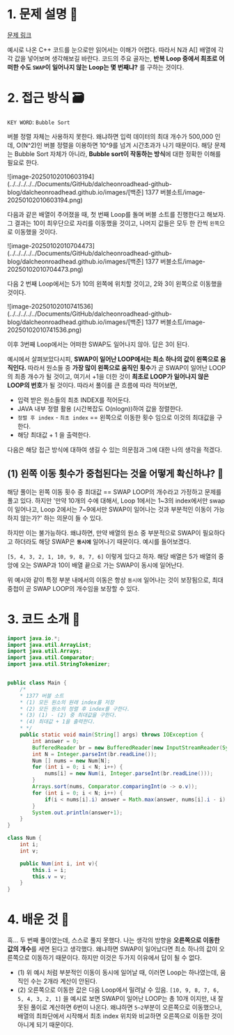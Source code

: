 # 1. 문제 설명 📌

[문제 링크](https://www.acmicpc.net/problem/1377)

예시로 나온 C++ 코드를 눈으로만 읽어서는 이해가 어렵다. 따라서 N과 A[] 배열에 각각 값을 넣어보며 생각해보길 바란다. 코드의 주요 골자는, **반복 Loop 중에서 최초로 어떠한 수도 `SWAP`이 일어나지 않는 Loop는 몇 번째냐?** 를 구하는 것이다.

# 2. 접근 방식 🗃️

`KEY WORD`: `Bubble Sort`

버블 정렬 자체는 사용하지 못한다. 왜냐하면 입력 데이터의 최대 개수가 500,000 인데, O(N^2)인 버블 정렬을 이용하면 10^9를 넘겨 시간초과가 나기 때문이다. 해당 문제는 Bubble Sort 자체가 아니라, **Bubble sort이 작동하는 방식**에 대한 정확한 이해를 필요로 한다. 

![image-20250102010603194](../../../../../Documents/GitHub/dalcheonroadhead-github-blog/dalcheonroadhead.github.io/images/[백준] 1377 버블소트/image-20250102010603194.png)

다음과 같은 배열이 주어졌을 때, 첫 번째 Loop를 돌며 버블 소트를 진행한다고 해보자. 그 결과는 10이 최우단으로 자리를 이동했을 것이고, 나머지 값들은 모두 한 칸씩 `왼쪽`으로 이동했을 것이다.

![image-20250102010704473](../../../../../Documents/GitHub/dalcheonroadhead-github-blog/dalcheonroadhead.github.io/images/[백준] 1377 버블소트/image-20250102010704473.png)

다음 2 번째 Loop에서는 5가 10의 왼쪽에 위치할 것이고, 2와 3이 왼쪽으로 이동했을 것이다.

![image-20250102010741536](../../../../../Documents/GitHub/dalcheonroadhead-github-blog/dalcheonroadhead.github.io/images/[백준] 1377 버블소트/image-20250102010741536.png)

이후 3번째 Loop에서는 어떠한 SWAP도 일어나지 않아. 답은 3이 된다. 

예시에서 살펴보았다시피, **SWAP이 일어난 LOOP에서는 최소 하나의 값이 왼쪽으로 움직인다.** 따라서 원소들 중 **가장 많이 왼쪽으로 움직인 횟수**가 곧 SWAP이 일어난 LOOP의 최종 개수가 될 것이고, 여기서 +1을 더한 것이 **최초로 LOOP가 일어나지 않은 LOOP의 번호**가 될 것이다. 따라서 풀이를 큰 흐름에 따라 적어보면,



-  입력 받은 원소들의 최초 INDEX를 적어둔다.
- JAVA 내부 정렬 활용 (시간복잡도 O(nlogn))하여 값을 정렬한다.
- `정렬 후 index` - `최초 index`  == 왼쪽으로 이동한 횟수 임으로 이것의 최대값을 구한다.
- 해당 최대값 + 1 을 출력한다.

다음은 해당 접근 방식에 대하여 생길 수 있는 의문점과 그에 대한 나의 생각을 적겠다.

## (1)  왼쪽 이동 횟수가 중첩된다는 것을 어떻게 확신하냐? 🤔

해당 풀이는 왼쪽 이동 횟수 중 최대값 == SWAP LOOP의 개수라고 가정하고 문제를 풀고 있다. 하지만 '만약 10개의 수에 대해서, Loop 1에서는 1~3의 index에서만 swap이 일어나고, Loop 2에서는 7~9에서만 SWAP이 일어나는 것과 부분적인 이동이 가능하지 않는가?' 하는 의문이 들 수 있다.

하지만 이는 불가능하다. 왜냐하면, 만약 배열의 원소 중 부분적으로 SWAP이 필요하다고 하더라도 해당 SWAP은 **`동시에`** 일어나기 때문이다. 예시를 들어보겠다.

`[5, 4, 3, 2, 1, 10, 9, 8, 7, 6]` 이렇게 있다고 하자. 해당 배열은 5가 배열의 중앙에 오는 SWAP과 10이 배열 끝으로 가는 SWAP이 동시에 일어난다.

위 예시와 같이 특정 부분 내에서의 이동은 항상 `동시에` 일어나는 것이 보장됨으로, 최대 중첩이 곧 SWAP LOOP의 개수임을 보장할 수 있다.

# 3. 코드 소개 🔎

```java
import java.io.*;
import java.util.ArrayList;
import java.util.Arrays;
import java.util.Comparator;
import java.util.StringTokenizer;


public class Main {
    /*
    * 1377 버블 소트
    * (1) 모든 원소의 원래 index를 저장
    * (2) 모든 원소의 정렬 후 index를 구한다.
    * (3) (1) - (2) 중 최대값을 구한다.
    * (4) 최대값 + 1을 출력한다.
    * */
    public static void main(String[] args) throws IOException {
        int answer = 0;
        BufferedReader br = new BufferedReader(new InputStreamReader(System.in));
        int N = Integer.parseInt(br.readLine());
        Num [] nums = new Num[N];
        for (int i = 0; i < N; i++) {
            nums[i] = new Num(i, Integer.parseInt(br.readLine()));
        }
        Arrays.sort(nums, Comparator.comparingInt(o -> o.v));
        for (int i = 0; i < N; i++) {
            if(i < nums[i].i) answer = Math.max(answer, nums[i].i - i);
        }
        System.out.println(answer+1);
    }
}

class Num {
    int i;
    int v;

    public Num(int i, int v){
        this.i = i;
        this.v = v;
    }
}
```

# 4. 배운 것 🎯

흑... 두 번째 풀이였는데, 스스로 풀지 못했다. 나는 생각의 방향을 **오른쪽으로 이동한 값의 개수**를 세면 된다고 생각했다. 왜냐하면 SWAP이 일어났다면 최소 하나의 값이 오른쪽으로 이동하기 때문이다. 하지만 이것은 두가지 이유에서 답이 될 수 없다.



- (1) 위 예시 처럼 부분적인 이동이 동시에 일어날 때, 이러면 Loop는 하나였는데, 움직인 수는 2개라 계산이 안된다.
- (2) 오른쪽으로 이동한 값은 다음 Loop에서 밀려날 수 있음.
  `[10, 9, 8, 7, 6, 5, 4, 3, 2, 1]` 을 예시로 보면 SWAP이 일어난 LOOP는 총 10개 이지만, 내 잘못된 풀이로 계산하면 6번이 나온다. 왜냐하면 `5~2`부분이 오른쪽으로 이동했으나, 배열의 최좌단에서 시작해서 최초 index 위치와 비교하면 오른쪽으로 이동한 것이 아니게 되기 때문이다.
